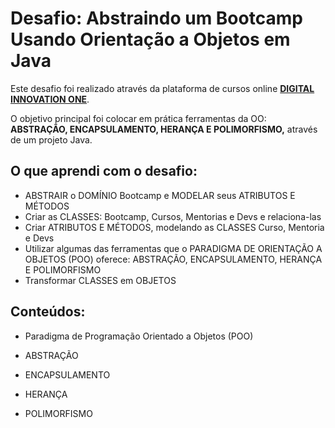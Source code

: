 # Desafio: Abstraindo um Bootcamp Usando Orientação a Objetos em Java

Este desafio foi realizado através da plataforma de cursos online <strong><a href="https://web.digitalinnovation.one/">DIGITAL INNOVATION ONE</a></strong>.

O objetivo principal foi colocar em prática ferramentas da OO: <strong>ABSTRAÇÃO, ENCAPSULAMENTO, HERANÇA E POLIMORFISMO,</strong> através de um projeto Java. </p>

## O que aprendi com o desafio:

- ABSTRAIR o DOMÍNIO Bootcamp e MODELAR seus ATRIBUTOS E MÉTODOS
- Criar as CLASSES: Bootcamp, Cursos, Mentorias e Devs e relaciona-las
- Criar ATRIBUTOS E MÉTODOS, modelando as CLASSES Curso, Mentoria e Devs
- Utilizar algumas das ferramentas que o PARADIGMA DE ORIENTAÇÃO A OBJETOS (POO) oferece: ABSTRAÇÃO, ENCAPSULAMENTO, HERANÇA E POLIMORFISMO
- Transformar CLASSES em OBJETOS

## Conteúdos:

- Paradigma de Programação Orientado a Objetos (POO)

- ABSTRAÇÃO

- ENCAPSULAMENTO

- HERANÇA

- POLIMORFISMO
